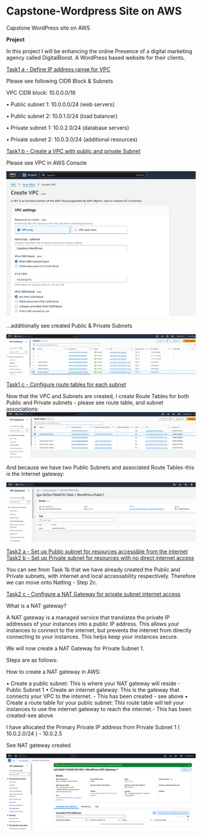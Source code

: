 # Capstone-Wordpress Site on AWS
Capstone WordPress site on AWS


**Project**

In this project I will be enhancing the online Presence of a digital marketing agency called DigitalBoost. A WordPress based website for their clients.

<ins>Task1 a - Define IP address range for VPC</ins>

Please see following CIDR Block & Subnets

VPC CIDR block: 10.0.0.0/16

•	Public subnet 1: 10.0.0.0/24 (web servers)

•	Public subnet 2: 10.0.1.0/24 (load balancer)

•	Private subnet 1: 10.0.2.0/24 (database servers)

•	Private subnet 2: 10.0.3.0/24 (additional resources)

<ins>Task1 b - Create a VPC with public and private Subnet</ins>

Please see VPC in AWS Console

![Screenshot 1](images/screenshot1.png)


...additionally see created Public & Private Subnets

![Screenshot 1](images/screenshot2.png)

<ins>Task1 c - Configure route tables for each subnet </ins>

Now that the VPC and Subnets are created, I create Route Tables for both Public and Private subnets - please see route table, and subnet associations:
![Screenshot 1](images/screenshot3.png)

And because we have two Public Subnets and associated Route Tables-this is the Internet gateway:

![Screenshot 1](images/screenshot4.png)



<ins>Task2 a - Set up Public subnet for resources accessible from the internet</ins>
<ins>Task2 b - Set up Private subnet for resources with no direct internet access</ins>

You can see from Task 1b that we have already created the Public and Private subnets, with internet and local accessability respectively. Therefore we can move onto Natting - Step 2c.

<ins>Task2 c - Configure a NAT Gateway for private subnet internet access</ins>

What is a NAT gateway?

A NAT gateway is a managed service that translates the private IP addresses of your instances into a public IP address.
This allows your instances to connect to the internet, but prevents the internet from directly connecting to your instances.
This helps keep your instances secure.

We will now create a NAT Gateway for Private Subnet 1. 

Steps are as follows:

How to create a NAT gateway in AWS:

•	Create a public subnet: This is where your NAT gateway will reside - Public Subnet 1
•	Create an internet gateway: This is the gateway that connects your VPC to the internet. - This has been created - see above
•	Create a route table for your public subnet: This route table will tell your instances to use the internet gateway to reach the internet.- This has been created-see above

I have allocated the Primary Private IP address from Private Subnet 1 ( 10.0.2.0/24 ) - 10.0.2.5

See NAT gateway created

![Screenshot 1](images/screenshot5.png)

   

